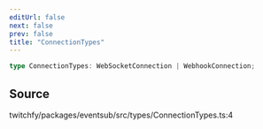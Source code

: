 ```yaml
---
editUrl: false
next: false
prev: false
title: "ConnectionTypes"
---
```


```ts
type ConnectionTypes: WebSocketConnection | WebhookConnection;
```

## Source

twitchfy/packages/eventsub/src/types/ConnectionTypes.ts:4
